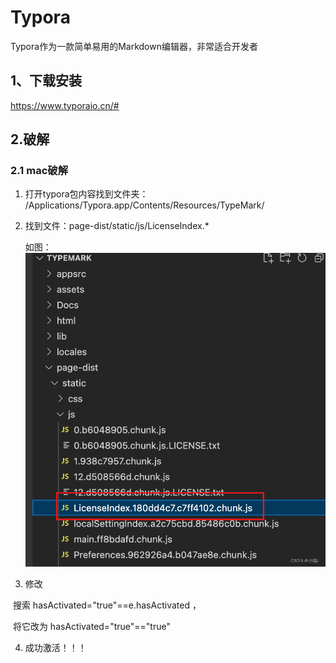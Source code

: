 # Typora
Typora作为一款简单易用的Markdown编辑器，非常适合开发者

## 1、下载安装
https://www.typoraio.cn/#

## 2.破解
### 2.1 mac破解
1. 打开typora包内容找到文件夹：
     /Applications/Typora.app/Contents/Resources/TypeMark/ 

2. 找到文件：page-dist/static/js/LicenseIndex.*

     如图：![typora](./images/typora.png)

3. 修改

​		搜索 hasActivated="true"==e.hasActivated ，

​		将它改为 hasActivated="true"=="true"

4. 成功激活！！！